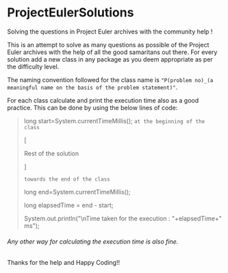 # ProjectEulerSolutions
Solving the questions in Project Euler archives with the community help !

This is an attempt to solve as many questions as possible of the Project Euler archives with the help of all the good samaritans out there.
For every solution add a new class in any package as you deem appropriate as per the difficulty level.

The naming convention followed for the class name is `"P(problem no)_(a meaningful name on the basis of the problem statement)"`.

For each class calculate and print the execution time also as a good practice. This can be done by using the below lines of code:
>long start=System.currentTimeMillis(); `at the beginning of the class`
>
>[
>
>Rest of the solution
>
>]
>
> `towards the end of the class`
>
>long end=System.currentTimeMillis();
>
>long elapsedTime = end - start;
>
>System.out.println("\nTime taken for the execution : "+elapsedTime+" ms");


###### Any other way for calculating the execution time is also fine.

Thanks for the help and Happy Coding!!
